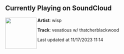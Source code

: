 ## Currently Playing on SoundCloud

[<img align="left" width="100" src="https://i1.sndcdn.com/artworks-Zs9zCsK2HnYY0tpp-T03ePw-t500x500.jpg">](https://soundcloud.com/46b/vexatious?in=46b/sets/brumal)

**Artist**: wisp 

**Track**: vexatious w/ thatcherblackwood

Last updated at 11/17/2023 11:14
